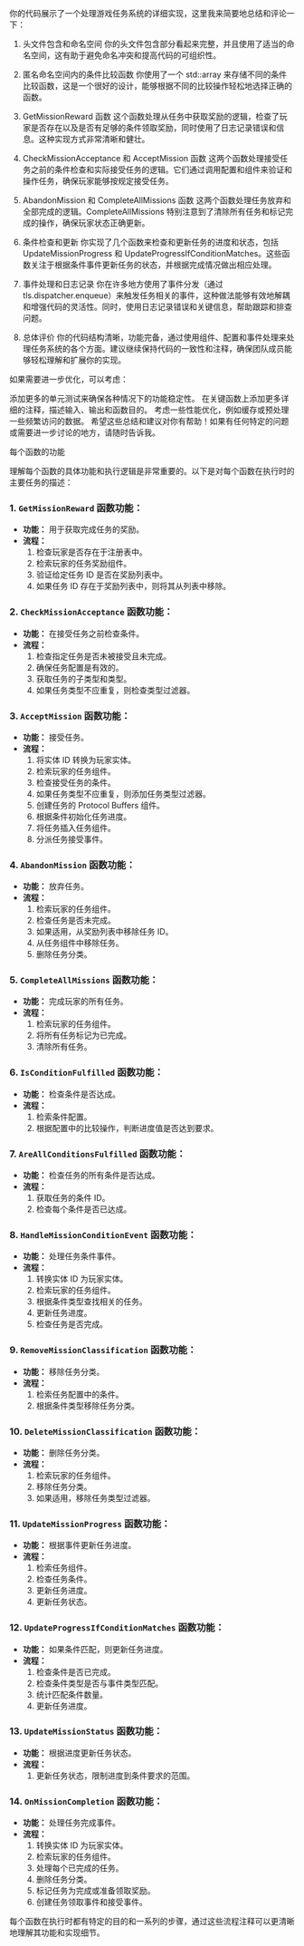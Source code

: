 你的代码展示了一个处理游戏任务系统的详细实现，这里我来简要地总结和评论一下：

1. 头文件包含和命名空间
你的头文件包含部分看起来完整，并且使用了适当的命名空间，这有助于避免命名冲突和提高代码的可组织性。

2. 匿名命名空间内的条件比较函数
你使用了一个 std::array 来存储不同的条件比较函数，这是一个很好的设计，能够根据不同的比较操作轻松地选择正确的函数。

3. GetMissionReward 函数
这个函数处理从任务中获取奖励的逻辑，检查了玩家是否存在以及是否有足够的条件领取奖励，同时使用了日志记录错误和信息。这种实现方式非常清晰和健壮。

4. CheckMissionAcceptance 和 AcceptMission 函数
这两个函数处理接受任务之前的条件检查和实际接受任务的逻辑。它们通过调用配置和组件来验证和操作任务，确保玩家能够按规定接受任务。

5. AbandonMission 和 CompleteAllMissions 函数
这两个函数处理任务放弃和全部完成的逻辑。CompleteAllMissions 特别注意到了清除所有任务和标记完成的操作，确保玩家状态正确更新。

6. 条件检查和更新
你实现了几个函数来检查和更新任务的进度和状态，包括 UpdateMissionProgress 和 UpdateProgressIfConditionMatches。这些函数关注于根据条件事件更新任务的状态，并根据完成情况做出相应处理。

7. 事件处理和日志记录
你在许多地方使用了事件分发（通过 tls.dispatcher.enqueue）来触发任务相关的事件，这种做法能够有效地解耦和增强代码的灵活性。同时，使用日志记录错误和关键信息，帮助跟踪和排查问题。

8. 总体评价
你的代码结构清晰，功能完备，通过使用组件、配置和事件处理来处理任务系统的各个方面。建议继续保持代码的一致性和注释，确保团队成员能够轻松理解和扩展你的实现。

如果需要进一步优化，可以考虑：

添加更多的单元测试来确保各种情况下的功能稳定性。
在关键函数上添加更多详细的注释，描述输入、输出和函数目的。
考虑一些性能优化，例如缓存或预处理一些频繁访问的数据。
希望这些总结和建议对你有帮助！如果有任何特定的问题或需要进一步讨论的地方，请随时告诉我。



每个函数的功能

理解每个函数的具体功能和执行逻辑是非常重要的。以下是对每个函数在执行时的主要任务的描述：

### 1. `GetMissionReward` 函数功能：

- **功能：** 用于获取完成任务的奖励。
- **流程：**
  1. 检查玩家是否存在于注册表中。
  2. 检索玩家的任务奖励组件。
  3. 验证给定任务 ID 是否在奖励列表中。
  4. 如果任务 ID 存在于奖励列表中，则将其从列表中移除。

### 2. `CheckMissionAcceptance` 函数功能：

- **功能：** 在接受任务之前检查条件。
- **流程：**
  1. 检查指定任务是否未被接受且未完成。
  2. 确保任务配置是有效的。
  3. 获取任务的子类型和类型。
  4. 如果任务类型不应重复，则检查类型过滤器。

### 3. `AcceptMission` 函数功能：

- **功能：** 接受任务。
- **流程：**
  1. 将实体 ID 转换为玩家实体。
  2. 检索玩家的任务组件。
  3. 检查接受任务的条件。
  4. 如果任务类型不应重复，则添加任务类型过滤器。
  5. 创建任务的 Protocol Buffers 组件。
  6. 根据条件初始化任务进度。
  7. 将任务插入任务组件。
  8. 分派任务接受事件。

### 4. `AbandonMission` 函数功能：

- **功能：** 放弃任务。
- **流程：**
  1. 检索玩家的任务组件。
  2. 检查任务是否未完成。
  3. 如果适用，从奖励列表中移除任务 ID。
  4. 从任务组件中移除任务。
  5. 删除任务分类。

### 5. `CompleteAllMissions` 函数功能：

- **功能：** 完成玩家的所有任务。
- **流程：**
  1. 检索玩家的任务组件。
  2. 将所有任务标记为已完成。
  3. 清除所有任务。

### 6. `IsConditionFulfilled` 函数功能：

- **功能：** 检查条件是否达成。
- **流程：**
  1. 检索条件配置。
  2. 根据配置中的比较操作，判断进度值是否达到要求。

### 7. `AreAllConditionsFulfilled` 函数功能：

- **功能：** 检查任务的所有条件是否达成。
- **流程：**
  1. 获取任务的条件 ID。
  2. 检查每个条件是否已达成。

### 8. `HandleMissionConditionEvent` 函数功能：

- **功能：** 处理任务条件事件。
- **流程：**
  1. 转换实体 ID 为玩家实体。
  2. 检索玩家的任务组件。
  3. 根据条件类型查找相关的任务。
  4. 更新任务进度。
  5. 检查任务是否完成。

### 9. `RemoveMissionClassification` 函数功能：

- **功能：** 移除任务分类。
- **流程：**
  1. 检索任务配置中的条件。
  2. 根据条件类型移除任务分类。

### 10. `DeleteMissionClassification` 函数功能：

- **功能：** 删除任务分类。
- **流程：**
  1. 检索玩家的任务组件。
  2. 移除任务分类。
  3. 如果适用，移除任务类型过滤器。

### 11. `UpdateMissionProgress` 函数功能：

- **功能：** 根据事件更新任务进度。
- **流程：**
  1. 检索任务组件。
  2. 检查任务条件。
  3. 更新任务进度。
  4. 更新任务状态。

### 12. `UpdateProgressIfConditionMatches` 函数功能：

- **功能：** 如果条件匹配，则更新任务进度。
- **流程：**
  1. 检查条件是否已完成。
  2. 检查条件类型是否与事件类型匹配。
  3. 统计匹配条件数量。
  4. 更新任务进度。

### 13. `UpdateMissionStatus` 函数功能：

- **功能：** 根据进度更新任务状态。
- **流程：**
  1. 更新任务状态，限制进度到条件要求的范围。

### 14. `OnMissionCompletion` 函数功能：

- **功能：** 处理任务完成事件。
- **流程：**
  1. 转换实体 ID 为玩家实体。
  2. 检索玩家的任务组件。
  3. 处理每个已完成的任务。
  4. 删除任务分类。
  5. 标记任务为完成或准备领取奖励。
  6. 创建任务领取事件和接受事件。

每个函数在执行时都有特定的目的和一系列的步骤，通过这些流程注释可以更清晰地理解其功能和实现细节。
